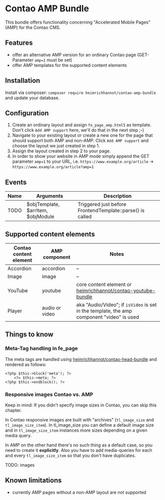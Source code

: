 # Contao AMP Bundle

This bundle offers functionality concerning \"Accelerated Mobile Pages\" (AMP) for the Contao CMS.

## Features

- offer an alternative AMP version for an ordinary Contao page (GET-Parameter `amp=1` must be set)
- offer AMP templates for the supported content elements

## Installation

Install via composer: `composer require heimrichhannot/contao-amp-bundle` and update your database.

## Configuration

1. Create an ordinary layout and assign `fe_page_amp.html5` as template. Don't click `Add AMP support` here, we'll do that in the next step ;-)
2. Navigate to your existing layout or create a new one for the page that should support both AMP and non-AMP. Click `Add AMP support` and choose the layout we just created in step 1.
3. Assign the layout created in step 2 to your page.
4. In order to show your website in AMP mode simply append the GET parameter `amp=1` to your URL, i.e. `https://www.example.org/article` -> `https://www.example.org/article?amp=1`

## Events

Name | Arguments | Description
---- | --------- | -----------
TODO | $objTemplate, $arrItem, $objModule | Triggered just before FrontendTemplate::parse() is called

## Supported content elements

Contao content element | AMP component | Notes
---------------------- | ------------- | -----
Accordion | accordion | –
Image | image | –
YouTube | youtube | core content element or [heimrichhannot/contao-youtube-bundle](https://github.com/heimrichhannot/contao-youtube-bundle)
Player | audio or video | aka "Audio/Video"; if `isVideo` is set in the template, the amp component "video" is used

## Things to know

### Meta-Tag handling in fe_page

The meta tags are handled using [heimrichhannot/contao-head-bundle](https://github.com/heimrichhannot/contao-head-bundle) and rendered as follows:

```
<?php $this->block('meta'); ?>
    <?= $this->meta; ?>
<?php $this->endblock(); ?>
```

### Responsive images Contao vs. AMP

Keep in mind: If you didn't specify image sizes in Contao, you can skip this chapter.

In Contao responsive images are built with "archives" (`tl_image_size` and `tl_image_size_item`). In tl_image_size you can define a default
image size and in `tl_image_size_item` instances more sizes depending on a given media query.

In AMP on the other hand there's no such thing as a default case, so you need to create it **explicitly**. Also you have to add media-queries for
each and every `tl_image_size_item` so that you don't have duplicates.

TODO: images

## Known limitations

- currently AMP pages without a non-AMP layout are not supported